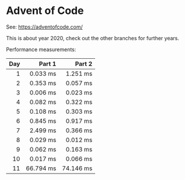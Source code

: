 # Advent of Code

See: https://adventofcode.com/

This is about year 2020, check out the other branches for further years.

Performance measurements:

| Day |    Part 1 |    Part 2 |
| --: | --------: | --------: |
|   1 |  0.033 ms |  1.251 ms |
|   2 |  0.353 ms |  0.057 ms |
|   3 |  0.006 ms |  0.023 ms |
|   4 |  0.082 ms |  0.322 ms |
|   5 |  0.108 ms |  0.303 ms |
|   6 |  0.845 ms |  0.917 ms |
|   7 |  2.499 ms |  0.366 ms |
|   8 |  0.029 ms |  0.012 ms |
|   9 |  0.062 ms |  0.163 ms |
|  10 |  0.017 ms |  0.066 ms |
|  11 | 66.794 ms | 74.146 ms |
